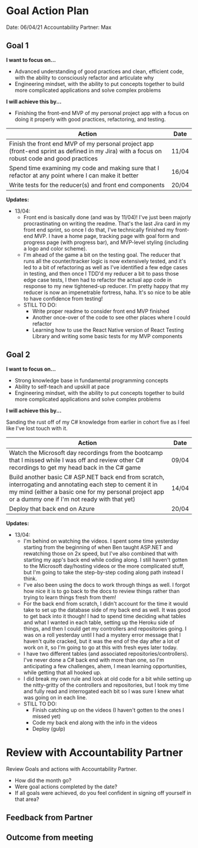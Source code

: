 # Goal Action Plan 

Date: 06/04/21
Accountability Partner: Max

## Goal 1 

**I want to focus on...** 

- Advanced understanding of good practices and clean, efficient code, with the ability to consciously refactor and articulate why
- Engineering mindset, with the ability to put concepts together to build more complicated applications and solve complex problems

**I will achieve this by...** 

- Finishing the front-end MVP of my personal project app with a focus on doing it properly with good practices, refactoring, and testing.

| Action      | Date |
| ----------- | ----------- |
| Finish the front end MVP of my personal project app (front-end sprint as defined in my Jira) with a focus on robust code and good practices      |    11/04    |
| Spend time examining my code and making sure that I refactor at any point where I can make it better   |   16/04      |
|  Write tests for the reducer(s) and front end components  |  20/04   |

**Updates:**

- 13/04: 
  - Front end is basically done (and was by 11/04)! I've just been majorly procrastinating on writing the readme. That's the last Jira card in my front end sprint, so once I do that, I've technically finished my front-end MVP. I have a home page, tracking page with goal form and progress page (with progress bar), and MVP-level styling (including a logo and color scheme).
  - I'm ahead of the game a bit on the testing goal. The reducer that runs all the counter/tracker logic is now extensively tested, and it's led to a bit of refactoring as well as I've identified a few edge cases in testing, and then once I TDD'd my reducer a bit to pass those edge case tests, I then had to refactor the actual app code in response to my new tightened-up reducer. I'm pretty happy that my reducer is now an impenetrable fortress, haha. It's so nice to be able to have confidence from testing!
  - STILL TO DO:
    - Write proper readme to consider front end MVP finished
    - Another once-over of the code to see other places where I could refactor
    - Learning how to use the React Native version of React Testing Library and writing some basic tests for my MVP components

## Goal 2

**I want to focus on...** 

- Strong knowledge base in fundamental programming concepts 
- Ability to self-teach and upskill at pace
- Engineering mindset, with the ability to put concepts together to build more complicated applications and solve complex problems

**I will achieve this by...** 

Sanding the rust off of my C# knowledge from earlier in cohort five as I feel like I've lost touch with it.

| Action      | Date |
| ----------- | ----------- |
| Watch the Microsoft day recordings from the bootcamp that I missed while I was off and review other C# recordings to get my head back in the C# game      |   09/04     |
| Build another basic C# ASP.NET back end from scratch, interrogating and annotating each step to cement it in my mind (either a basic one for my personal project app or a dummy one if I'm not ready with that yet)  |    14/04     |
| Deploy that back end on Azure   | 20/04        |

**Updates:**

- 13/04: 
  - I'm behind on watching the videos. I spent some time yesterday starting from the beginning of when Ben taught ASP.NET and rewatching those on 2x speed, but I've also combined that with starting my app's back end while coding along. I still haven't gotten to the Microsoft day/hosting videos or the more complicated stuff, but I'm going to take the step-by-step coding along path instead I think.
  - I've also been using the docs to work through things as well. I forgot how nice it is to go back to the docs to review things rather than trying to learn things fresh from them!
  - For the back end from scratch, I didn't account for the time it would take to set up the database side of my back end as well. It was good to get back into it though! I had to spend time deciding what tables and what I wanted in each table, setting up the Heroku side of things, and then I could get my controllers and repositories going. I was on a roll yesterday until I had a mystery error message that I haven't quite cracked, but it was the end of the day after a lot of work on it, so I'm going to go at this with fresh eyes later today.
  - I have two different tables (and associated repositories/controllers). I've never done a C# back end with more than one, so I'm anticipating a few challenges, ahem, I mean learning opportunities, while getting that all hooked up.
  - I did break my own rule and look at old code for a bit while setting up the nitty-gritty of the controllers and repositories, but I took my time and fully read and interrogated each bit so I was sure I knew what was going on in each line.
  - STILL TO DO:
    - Finish catching up on the videos (I haven't gotten to the ones I missed yet)
    - Code my back end along with the info in the videos
    - Deploy (gulp)

<!-- ## Goal 3 

**I want to focus on...** 

**I will achieve this by...** 

| Action      | Date |
| ----------- | ----------- |
| TBA      | TBA       |
| TBA   | TBA        |
| TBA   | TBA        | -->

# Review with Accountability Partner

Review Goals and actions with Accountability Partner. 

- How did the month go?
- Were goal actions completed by the date? 
- If all goals were achieved, do you feel confident in signing off yourself in that area? 

## Feedback from Partner

## Outcome from meeting 